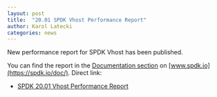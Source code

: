 ```yaml
---
layout: post
title:  "20.01 SPDK Vhost Performance Report"
author: Karol Latecki
categories: news
---
```


New performance report for SPDK Vhost has been published.

You can find the report in the [Documentation section](https://spdk.io/doc/) on [www.spdk.io](https://spdk.io/doc/).
Direct link:

- [SPDK 20.01 Vhost Performance Report](https://ci.spdk.io/download/performance-reports/SPDK_vhost_perf_report_2001.pdf)
